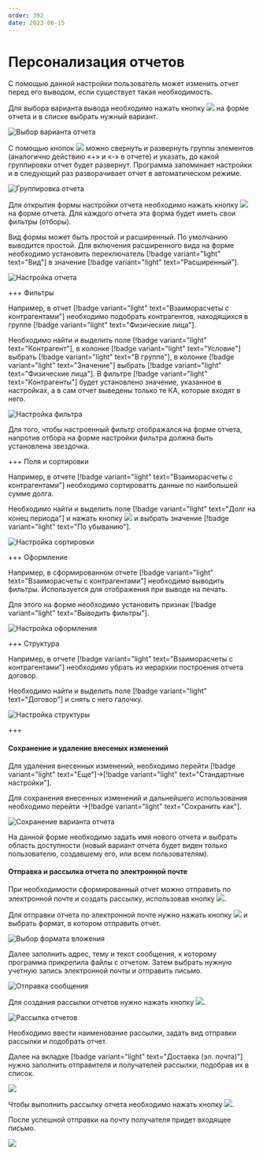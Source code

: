 ```yaml
---
order: 392
date: 2023-06-15
---
```

# Персонализация отчетов

С помощью данной настройки пользователь может изменить отчет перед его выводом, если существует такая необходимость.

Для выбора варианта вывода необходимо нажать кнопку ![](/images/Вариант_отчета.jpg) на форме отчета и в списке выбрать нужный вариант.

![Выбор варианта отчета](/static/Выбор_варианта_отчета.gif)

С помощью кнопок ![](/images/Группировка_отчета.jpg) можно свернуть и развернуть группы элементов (аналогично действию «+» и «-» в отчете) и указать, до какой группировки отчет будет развернут. Программа запоминает настройки и в следующий раз разворачивает отчет в автоматическом режиме.

![Группировка отчета](/static/Группировка_отчета.gif)

Для открытия формы настройки отчета необходимо нажать кнопку ![](/images/Настройка_отчета.jpg) на форме отчета. Для каждого отчета эта форма будет иметь свои фильтры (отборы). 

Вид формы может быть простой и расширенный. По умолчанию выводится простой. Для включения расширенного вида на форме необходимо установить переключатель [!badge variant="light" text="Вид"] в значение [!badge variant="light" text="Расширенный"].

![Настройка отчета](/static/Настройка_отчета.gif)

+++ Фильтры

Например, в отчет [!badge variant="light" text="Взаиморасчеты с контрагентами"] необходимо подобрать контрагентов, находящихся в группе [!badge variant="light" text="Физические лица"].

Необходимо найти и выделить поле [!badge variant="light" text="Контрагент"], в колонке [!badge variant="light" text="Условие"] выбрать [!badge variant="light" text="В группе"], в колонке [!badge variant="light" text="Значение"] выбрать  [!badge variant="light" text="Физические лица"]. В фильтре [!badge variant="light" text="Контрагенты"] будет установлено значение, указанное в настройках, а в сам отчет выведены только те КА, которые входят в него.

![Настройка фильтра](/static/Настройки_отчета_расширенный.gif)

Для того, чтобы настроенный фильтр отображался на форме отчета, напротив отбора на форме настройки фильтра должна быть установлена звездочка.

+++ Поля и сортировки

Например, в отчете [!badge variant="light" text="Взаиморасчеты с контрагентами"] необходимо сортироватть данные по наибольшей сумме долга.

Необходимо найти и выделить поле [!badge variant="light" text="Долг на конец периода"] и нажать кнопку  ![](/images/Добавить_сортировку.jpg) и выбрать значение [!badge variant="light" text="По убыванию"].

![Настройка сортировки](/static/Настройки_сортировки.gif)

+++ Оформление

Например, в сформированном отчете [!badge variant="light" text="Взаиморасчеты с контрагентами"] необходимо выводить фильтры. Используется для отображения при выводе на печать.

Для этого на форме необходимо установить признак [!badge variant="light" text="Выводить фильтры"].

![Настройка оформления](/static/Настройки_оформления.gif)

+++ Структура

Например, в отчете [!badge variant="light" text="Взаиморасчеты с контрагентами"] необходимо убрать из иерархии построения отчета договор.

Необходимо найти и выделить поле [!badge variant="light" text="Договор"] и снять с него галочку.

![Настройка структуры](/static/Настройки_структуры.gif)

+++

#### Сохранение и удаление внесеных изменений

Для удаления внесенных изменений, необходимо перейти [!badge variant="light" text="Еще"]->[!badge variant="light" text="Стандартные настройки"].

Для сохранения внесенных изменений и дальнейшего использования необходимо перейти [](/images/Вариант_отчета.jpg)->[!badge variant="light" text="Сохранить как"].

![Сохранение варианта отчета](/images/Сохранение_варианта_отчета.jpg)

На данной форме необходимо задать имя нового отчета и выбрать область доступности (новый вариант отчета будет виден только пользователю, создавшему его, или всем пользователям).

#### Отправка и рассылка отчета по электронной почте

При необходимости сформированный отчет можно отправить по электронной почте и создать рассылку, использовав кнопку ![](/images/Отправить_отчет.jpg). 

Для отправки отчета по электронной почте нужно нажать кнопку ![](/images/Отправить_сейчас.jpg) и выбрать формат, в котором отправить отчет. 

![Выбор формата вложения](/images/Выбор_формата.jpg)

Далее заполнить адрес, тему и текст сообщения, к которому программа прикрепила файлы с отчетом. Затем выбрать нужную учетную запись электронной почты и отправить письмо.

![Отправка сообщения](/images/Отправка_письма.jpg)

Для создания рассылки отчетов нужно нажать кнопку ![](/images/Рассылка_отчетов.jpg).

![Рассылка отчетов](/images/Создание_рассылки_отчетов.jpg)

Необходимо ввести наименование рассылки, задать вид отправки рассылки и подобрать отчет.

Далее на вкладке [!badge variant="light" text="Доставка (эл. почта)"] нужно заполнить отправителя и получателей рассылки, подобрав их в список.

![](/images/Доставка_рассылки.jpg)

Чтобы выполнить рассылку отчета необходимо нажать кнопку ![](/images/Выполнить_сейчас.jpg).

После успешной отправки на почту получателя придет входящее письмо.

![](/images/Входящее_письмо.jpg)